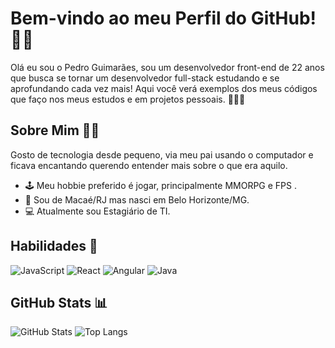 # Bem-vindo ao meu Perfil do GitHub! 👋🏼

Olá eu sou o Pedro Guimarães, sou um desenvolvedor front-end de 22 anos que busca se tornar um desenvolvedor full-stack estudando e se aprofundando cada vez mais! Aqui você verá exemplos dos meus códigos que faço nos meus estudos e em projetos pessoais. 👨🏻‍💻

## Sobre Mim 👦🏻

Gosto de tecnologia desde pequeno, via meu pai usando o computador e ficava encantando querendo entender mais sobre o que era aquilo.
- 🕹️ Meu hobbie preferido é jogar, principalmente MMORPG e FPS .
- 📍 Sou de Macaé/RJ mas nasci em Belo Horizonte/MG.
- 💻 Atualmente sou Estagiário de TI.
                      
## Habilidades 🚀
![JavaScript](https://img.shields.io/badge/JavaScript-000?style=for-the-badge&logo=javascript)
![React](https://img.shields.io/badge/React-000?style=for-the-badge&logo=react)
![Angular](https://img.shields.io/badge/Angular-000?style=for-the-badge&logo=angular&logoColor=C3002F)
![Java](https://img.shields.io/badge/Java-000?style=for-the-badge&logo=java)
## GitHub Stats 📊

![GitHub Stats](https://github-readme-stats.vercel.app/api?username=pedrolgr&theme=transparent&bg_color=000&border_color=30A3DC&show_icons=true&icon_color=30A3DC&title_color=E94D5F&text_color=FFF)
![Top Langs](https://github-readme-stats-git-masterrstaa-rickstaa.vercel.app/api/top-langs/?username=pedrolgr&bg_color=000&border_color=30A3DC&title_color=E94D5F&text_color=FFF)